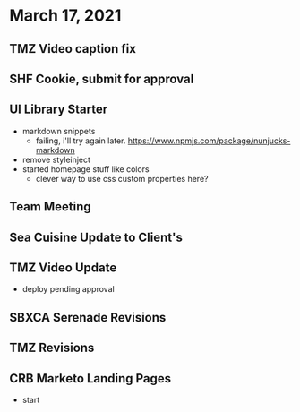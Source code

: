 # March 17, 2021

## TMZ Video caption fix

## SHF Cookie, submit for approval

## UI Library Starter
- markdown snippets
	- failing, i'll try again later. https://www.npmjs.com/package/nunjucks-markdown
- remove styleinject
- started homepage stuff like colors
	- clever way to use css custom properties here?

## Team Meeting

## Sea Cuisine Update to Client's

## TMZ Video Update
- deploy pending approval

## SBXCA Serenade Revisions

## TMZ Revisions

## CRB Marketo Landing Pages
- start
